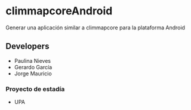 # climmapcoreAndroid
Generar una aplicación similar a climmapcore para la plataforma Android

## Developers
* Paulina Nieves
* Gerardo García
* Jorge Mauricio


### Proyecto de estadía
* UPA
